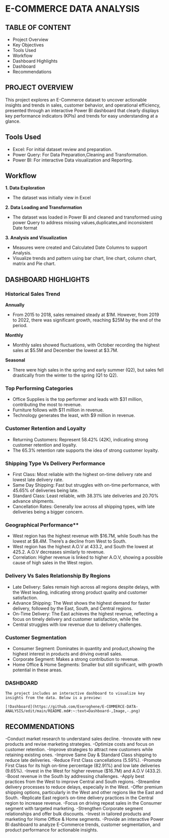 # E-COMMERCE DATA ANALYSIS

## TABLE OF CONTENT
- Project Overview
- Key Objectives
- Tools Used
- Workflow
- Dashboard Highlights
- Dashboard
- Recommendations

## PROJECT OVERVIEW
This project explores an E-Commerce dataset to uncover actionable insights and trends in sales, customer behavior, and operational efficiency, presented through an interactive Power BI dashboard that clearly displays key performance indicators (KPIs) and trends for easy understanding at a glance.

 ## Tools Used
 
 - Excel: For initial dataset review and preparation.
 - Power Query: For Data Preparation,Cleaning and Transformation.
 - Power BI: For interactive Data visualization and Reporting.

## Workflow
**1. Data Exploration**
- The dataset was initially view in Excel

**2. Data Loading and Transformation**
- The dataset was loaded in Power Bi and cleaned and transformed using power Query to address missing values,duplicates,and inconsistent Date format

**3. Analysis and Visualization**
- Measures were created and Calculated Date Columns to support Analysis.
- Visualize trends and pattern using bar chart, line chart, column chart, matrix and Pie chart.

## DASHBOARD HIGHLIGHTS
### Historical Sales Trend
  **Annually**
 - From 2015 to 2018, sales remained steady at $1M. However, from 2019 to 2022, there was significant growth, reaching $25M by the end of the period.

 **Monthly**
- Monthly sales showed fluctuations, with October recording the highest sales at $5.5M and December the lowest at $3.7M.

**Seasonal**
- There were high sales in the spring and early summer (Q2), but sales fell drastically from the winter to the spring (Q1 to Q2).

 
### Top Performing Categories
	
  - Office Supplies is the top performer and leads with $31 million, contributing the most to revenue.
  - Furniture follows with $11 million in revenue.
  - Technology generates the least, with $9 million in revenue.
 
### Customer Retention and Loyalty

 - Returning Customers: Represent 58.42% (42K), indicating strong customer retention and loyalty.
 - The 65.3% retention rate supports the idea of strong customer loyalty.

 ### Shipping Type Vs Delivery Performance
 
  - First Class: Most reliable with the highest on-time delivery rate and lowest late delivery rate.
  - Same Day Shipping: Fast but struggles with on-time performance, with 45.65% of deliveries being late.
  - Standard Class: Least reliable, with 38.31% late deliveries and 20.70% advance shipments.
  - Cancellation Rates: Generally low across all shipping types, with late deliveries being a bigger concern.

### Geographical Performance**

- West region has the highest revenue with $16.7M, while South has the lowest at $8.4M. There’s a decline from West to South.
- West region has the highest A.O.V at 433.2, and South the lowest at 425.2. A.O.V decreases similarly to revenue.
- Correlation: Higher revenue is linked to higher A.O.V, showing a possible cause of high sales in the West region.

### Delivery Vs Sales Relationship By Regions
 
- Late Delivery: Sales remain high across all regions despite delays, with the West leading, indicating strong product quality and 
customer satisfaction.
- Advance Shipping: The West shows the highest demand for faster delivery, followed by the East, South, and Central regions.
- On-Time Delivery: The East achieves the highest revenue, reflecting a focus on timely delivery and customer satisfaction, while the 
- Central struggles with low revenue due to delivery challenges.
		
### Customer Segmentation

- Consumer Segment: Dominates in quantity and product,showing the highest interest in products and  driving overall sales.
- Corporate Segment: Makes a strong contribution to revenue.
- Home Office & Home Segments: Smaller but still significant, with growth potential in these areas.

### DASHBOARD

    The project includes an interactive dashboard to visualize key insights from the data. Below is a preview:

    [!Dashboard](https://github.com/Eseroghene/E-COMMERCE-DATA-ANALYSIS/edit/main/README.md#:~:text=Dashboard-,Image,-.png)

## RECOMMENDATIONS

-Conduct market research to understand sales decline.
-Innovate with new products and revise marketing strategies.
-Optimize costs and focus on customer retention.
-Improve strategies to attract new customers while retaining existing ones.
-Improve Same Day & Standard Class shipping to reduce late deliveries.
-Reduce First Class cancellations (5.59%).
-Promote First Class for its high on-time percentage (82.91%) and low late deliveries (9.65%).
-Invest in the West for higher revenue ($16.7M) and A.O.V (433.2).
-Boost revenue in the South by addressing challenges.
-Apply best practices from the West to improve Central and South regions.
-Streamline delivery processes to reduce delays, especially in the West.
-Offer premium shipping options, particularly in the West and other regions like the East and South.
-Replicate East region’s on-time delivery practices in the Central region to increase revenue.
-Focus on driving repeat sales in the Consumer segment with targeted marketing.
-Strengthen Corporate segment relationships and offer bulk discounts.
-Invest in tailored products and marketing for Home Office & Home segments.
-Provide an interactive Power BI dashboard to analyze E-Commerce trends, customer segmentation, and product performance for actionable insights.
  
		
